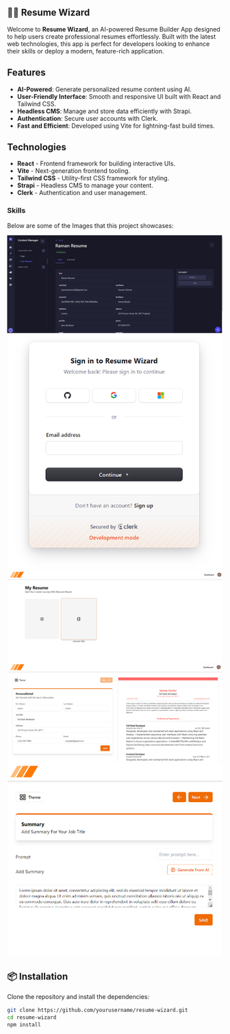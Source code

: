 ## 🧙‍♂️ Resume Wizard

Welcome to **Resume Wizard**, an AI-powered Resume Builder App designed to help users create professional resumes effortlessly. Built with the latest web technologies, this app is perfect for developers looking to enhance their skills or deploy a modern, feature-rich application.

## Features

- **AI-Powered**: Generate personalized resume content using AI.
- **User-Friendly Interface**: Smooth and responsive UI built with React and Tailwind CSS.
- **Headless CMS**: Manage and store data efficiently with Strapi.
- **Authentication**: Secure user accounts with Clerk.
- **Fast and Efficient**: Developed using Vite for lightning-fast build times.

## Technologies

- **React** - Frontend framework for building interactive UIs.
- **Vite** - Next-generation frontend tooling.
- **Tailwind CSS** - Utility-first CSS framework for styling.
- **Strapi** - Headless CMS to manage your content.
- **Clerk** - Authentication and user management.

### Skills

Below are some of the Images that this project showcases:

![Image 1](./GithubImages/Screenshot%202024-08-22%20065431.png)
![Image 2](./GithubImages/Screenshot%202024-08-22%20065530.png)
![Image 3](./GithubImages/Screenshot%202024-08-22%20065614.png)
![Image 4](./GithubImages/Screenshot%202024-08-22%20065706.png)
![Image 5](./GithubImages/Screenshot%202024-08-22%20065751.png)

## 📦 Installation

Clone the repository and install the dependencies:

```bash
git clone https://github.com/yourusername/resume-wizard.git
cd resume-wizard
npm install
